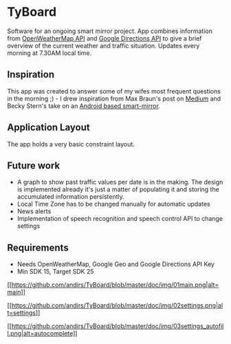 # TyBoard
Software for an ongoing smart mirror project. App combines information from [OpenWeatherMap API](https://openweathermap.org/) and [Google Directions API](https://developers.google.com/maps/documentation/directions/) to give a brief overview of the current weather and traffic situation. Updates every morning at 7.30AM local time.

## Inspiration
This app was created to answer some of my wifes most frequent questions in the morning ;) - I drew inspiration from Max Braun's post on [Medium](https://medium.com/@maxbraun/my-bathroom-mirror-is-smarter-than-yours-94b21c6671ba) and Becky Stern's take on an [Android based smart-mirror](http://lifehacker.com/build-your-own-smart-mirror-with-a-two-way-mirror-and-1739447316). 

## Application Layout
The app holds a very basic constraint layout. 

## Future work
- A graph to show past traffic values per date is in the making. The design is implemented already it's just a matter of populating it and storing the accumulated information persistently.
- Local Time Zone has to be changed manually for automatic updates
- News alerts
- Implementation of speech recognition and speech control API to change settings

## Requirements
- Needs OpenWeatherMap, Google Geo and Google Directions API Key
- Min SDK 15, Target SDK 25

[[https://github.com/andirs/TyBoard/blob/master/doc/img/01main.png|alt=main]]

[[https://github.com/andirs/TyBoard/blob/master/doc/img/02settings.png|alt=settings]]

[[https://github.com/andirs/TyBoard/blob/master/doc/img/03settings_autofill.png|alt=autocomplete]]
